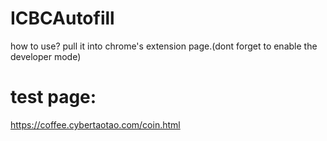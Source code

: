 # ICBCAutofill
how to use?
pull it into chrome's extension page.(dont forget to enable the developer mode)
# test page: 
https://coffee.cybertaotao.com/coin.html 
<br>

